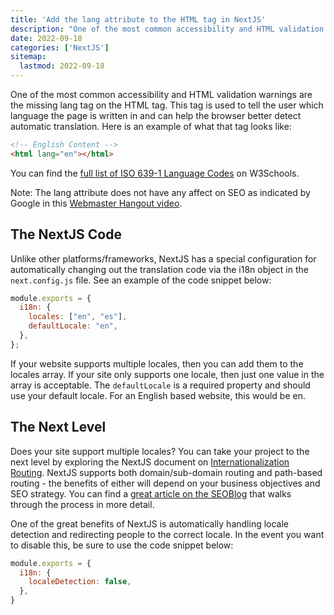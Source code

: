 ```yaml
---
title: 'Add the lang attribute to the HTML tag in NextJS'
description: "One of the most common accessibility and HTML validation warnings are the missing lang tag on the HTML tag. Let's explore fixing that using NextJS."
date: 2022-09-18
categories: ['NextJS']
sitemap:
  lastmod: 2022-09-18
---
```


One of the most common accessibility and HTML validation warnings are the missing lang tag on the HTML tag. This tag is used to tell the user which language the page is written in and can help the browser better detect automatic translation. Here is an example of what that tag looks like:

```html
<!-- English Content -->
<html lang="en"></html>
```

You can find the [full list of ISO 639-1 Language Codes](https://www.w3schools.com/tags/ref_language_codes.asp) on W3Schools.

Note: The lang attribute does not have any affect on SEO as indicated by Google in this [Webmaster Hangout video](https://www.youtube.com/watch?v=isW-Ke-AJJU&t=3354s).

## The NextJS Code

Unlike other platforms/frameworks, NextJS has a special configuration for automatically changing out the translation code via the i18n object in the `next.config.js` file. See an example of the code snippet below:

```js [next.config.js]
module.exports = {
  i18n: {
    locales: ["en", "es"],
    defaultLocale: "en",
  },
};
```

If your website supports multiple locales, then you can add them to the locales array. If your site only supports one locale, then just one value in the array is acceptable. The `defaultLocale` is a required property and should use your default locale. For an English based website, this would be en.

## The Next Level

Does your site support multiple locales? You can take your project to the next level by exploring the NextJS document on [Internationalization Routing](https://nextjs.org/docs/advanced-features/i18n-routing). NextJS supports both domain/sub-domain routing and path-based routing - the benefits of either will depend on your business objectives and SEO strategy. You can find a [great article on the SEOBlog](https://www.seoblog.com/subfolders-subdomains-multilingual/#:~:text=Subfolders%2C%20Subdomains%2C%20What%E2%80%99s%20the%20Difference%3F) that walks through the process in more detail.

One of the great benefits of NextJS is automatically handling locale detection and redirecting people to the correct locale. In the event you want to disable this, be sure to use the code snippet below:

```js [next.config.js]
module.exports = {
  i18n: {
    localeDetection: false,
  },
}
```